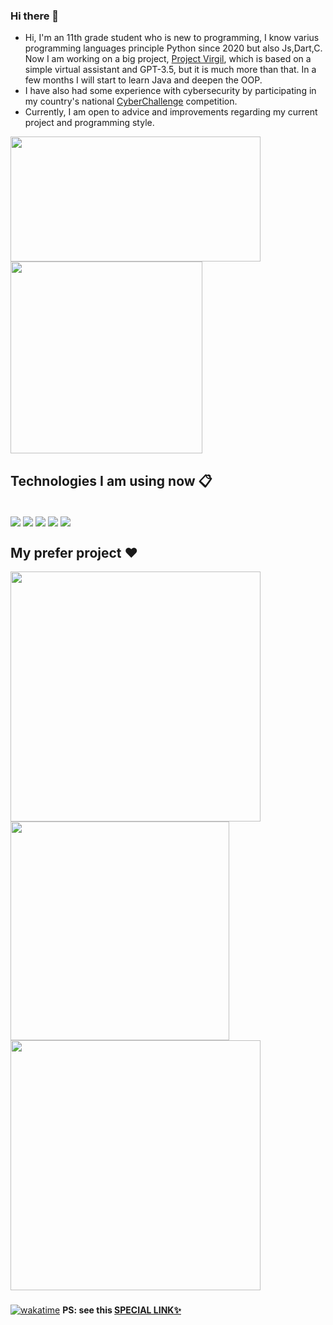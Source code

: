 ### Hi there 👋

- Hi, I'm an 11th grade student who is new to programming, I know varius programming languages principle Python since 2020 but also Js,Dart,C.
  Now I am working on a big project, [Project Virgil](https://github.com/Retr0100/ProjectVirgil), which is based on a simple virtual assistant and GPT-3.5, but it is much more than that.
  In a few months I will start to learn Java and deepen the OOP.
- I have also had some experience with cybersecurity by participating in my country's national [CyberChallenge](https://cyberchallenge.it/) competition.
- Currently, I am open to advice and improvements regarding my current project and programming style.
  
<a href="https://github.com/Retr0100/">
  <img height=200 width = 400  align="center" src="https://github-readme-stats.vercel.app/api?username=Retr0100&show_icons=true&theme=synthwave&rank_icon=github" />
</a>
<a href="https://github.com/Retr0100/">
  <img width = 307 align="center" src="https://github-readme-stats.vercel.app/api/top-langs/?username=Retr0100&layout=compact&langs_count=5&hide=html&theme=synthwave" />
</a>

## Technologies I am using now 📋
<div style="display: inline_block"><br>
  <img align="center" src="https://img.shields.io/badge/Python-3776AB?style=for-the-badge&logo=python&logoColor=white">
  <img align="center" src="https://img.shields.io/badge/Flutter-02569B?style=for-the-badge&logo=flutter&logoColor=white">
  <img align="center"  src="https://img.shields.io/badge/Dart-0175C2?style=for-the-badge&logo=dart&logoColor=white">
  <img align="center"  src="https://img.shields.io/badge/Flask-000000?style=for-the-badge&logo=flask&logoColor=white">
  <img align="center"  src="https://img.shields.io/badge/MongoDB-4EA94B?style=for-the-badge&logo=mongodb&logoColor=white">
</div>

## My prefer project ❤️

<a href="https://github.com/Retr0100/ProjectVirgil">
  <img width = 400 align="center" src="https://github-readme-stats.vercel.app/api/pin/?username=Retr0100&repo=ProjectVirgil&theme=synthwave" />
</a>
<a href="https://github.com/Retr0100/VirgilAPI">
  <img width = 350 align="center" src="https://github-readme-stats.vercel.app/api/pin/?username=Retr0100&repo=VirgilAPI&theme=synthwave" />
</a>
<a href="https://github.com/Retr0100/VirgilApp">
  <img width = 400 align="center" src="https://github-readme-stats.vercel.app/api/pin/?username=Retr0100&repo=VirgilApp&theme=synthwave" />
</a>

###

[![wakatime](https://wakatime.com/badge/user/d2904db0-e9ef-4cbb-821c-3ea11d4a1c03.svg)](https://wakatime.com/@d2904db0-e9ef-4cbb-821c-3ea11d4a1c03)
**PS: see this [SPECIAL LINK✨](https://projectvirgil.net/)**
